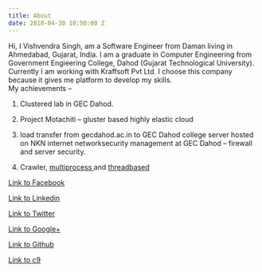 ```yaml
---
title: About
date: 2018-04-30 18:50:00 Z
---
```


Hi, I Vishvendra Singh, am a Software Engineer from Daman living in Ahmedabad, Gujarat, India. I am a graduate in Computer Engineering from Government Engieering College, Dahod (Gujarat Technological University). Currently I am working with Kraffsoft Pvt Ltd. I choose this company because it gives me platform to develop my skills.\
 My achievements –

1. Clustered lab in GEC Dahod.

2. Project Motachiti – gluster based highly elastic cloud

3. load transfer from gecdahod.ac.in to GEC Dahod college server hosted on NKN internet networksecurity management at GEC Dahod – firewall and server security.

4. Crawler, [multiprocess ](http://www.vishvendrasingh.com/crawler-2-0-multiprocess/)and [threadbased](http://www.vishvendrasingh.com/crawler-3-0-parallel-approach-crawling-surface-crawling/)

[Link to Facebook](https://www.facebook.com/ervishvendrasingh)

[Link to Linkedin](https://www.linkedin.com/in/ervishvendra)

[Link to Twitter](https://twitter.com/vishvendra_twit)

[Link to Google\+](https://plus.google.com/\+vishvendrapratapsinghv)

[Link to Github](https://github.com/vishvendrasingh)

[Link to c9](https://c9.io/vishvendra)